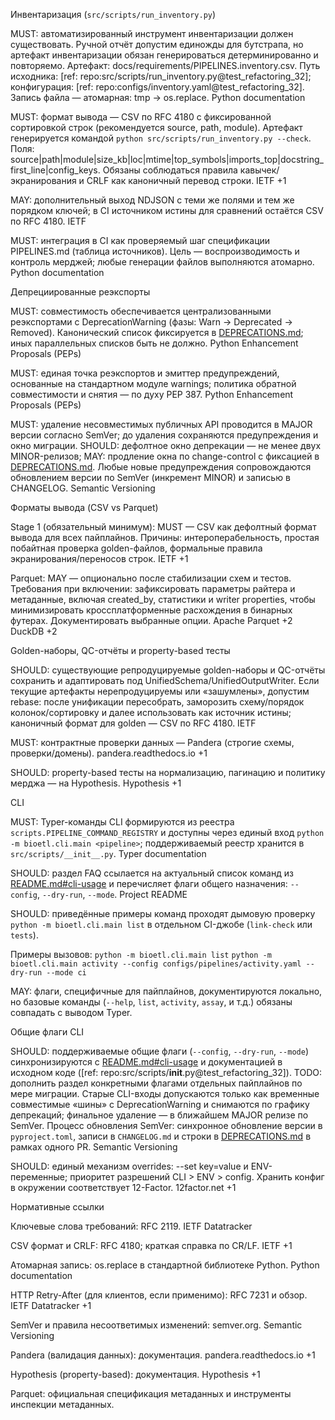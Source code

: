 Инвентаризация (`src/scripts/run_inventory.py`)

MUST: автоматизированный инструмент инвентаризации должен существовать. Ручной отчёт допустим единожды для бутстрапа, но артефакт инвентаризации обязан генерироваться детерминированно и повторяемо.
Артефакт: docs/requirements/PIPELINES.inventory.csv. Путь исходника: [ref: repo:src/scripts/run_inventory.py@test_refactoring_32]; конфигурация: [ref: repo:configs/inventory.yaml@test_refactoring_32].
Запись файла — атомарная: tmp → os.replace. 
Python documentation

MUST: формат вывода — CSV по RFC 4180 с фиксированной сортировкой строк (рекомендуется source, path, module). Артефакт генерируется командой `python src/scripts/run_inventory.py --check`. Поля:
source|path|module|size_kb|loc|mtime|top_symbols|imports_top|docstring_first_line|config_keys.
Обязаны соблюдаться правила кавычек/экранирования и CRLF как каноничный перевод строки. 
IETF
+1

MAY: дополнительный выход NDJSON с теми же полями и тем же порядком ключей; в CI источником истины для сравнений остаётся CSV по RFC 4180. 
IETF

MUST: интеграция в CI как проверяемый шаг спецификации PIPELINES.md (таблица источников). Цель — воспроизводимость и контроль мерджей; любые генерации файлов выполняются атомарно. 
Python documentation

Депрециированные реэкспорты

MUST: совместимость обеспечивается централизованными реэкспортами с DeprecationWarning (фазы: Warn → Deprecated → Removed). Канонический список фиксируется в [DEPRECATIONS.md](../DEPRECATIONS.md); иных параллельных списков быть не должно.
Python Enhancement Proposals (PEPs)

MUST: единая точка реэкспортов и эмиттер предупреждений, основанные на стандартном модуле warnings; политика обратной совместимости и снятия — по духу PEP 387. 
Python Enhancement Proposals (PEPs)

MUST: удаление несовместимых публичных API проводится в MAJOR версии согласно SemVer; до удаления сохраняются предупреждения и окно миграции. SHOULD: дефолтное окно депрекации — не менее двух MINOR-релизов; MAY: продление окна по change-control с фиксацией в [DEPRECATIONS.md](../DEPRECATIONS.md). Любые новые предупреждения сопровождаются обновлением версии по SemVer (инкремент MINOR) и записью в CHANGELOG.
Semantic Versioning

Форматы вывода (CSV vs Parquet)

Stage 1 (обязательный минимум): MUST — CSV как дефолтный формат вывода для всех пайплайнов. Причины: интероперабельность, простая побайтная проверка golden-файлов, формальные правила экранирования/переносов строк. 
IETF
+1

Parquet: MAY — опционально после стабилизации схем и тестов. Требования при включении: зафиксировать параметры райтера и метаданные, включая created_by, статистики и writer properties, чтобы минимизировать кроссплатформенные расхождения в бинарных футерах. Документировать выбранные опции. 
Apache Parquet
+2
DuckDB
+2

Golden-наборы, QC-отчёты и property-based тесты

SHOULD: существующие репродуцируемые golden-наборы и QC-отчёты сохранить и адаптировать под UnifiedSchema/UnifiedOutputWriter. Если текущие артефакты нерепродуцируемы или «зашумлены», допустим rebase: после унификации пересобрать, заморозить схему/порядок колонок/сортировку и далее использовать как источник истины; каноничный формат для golden — CSV по RFC 4180. 
IETF

MUST: контрактные проверки данных — Pandera (строгие схемы, проверки/домены). 
pandera.readthedocs.io
+1

SHOULD: property-based тесты на нормализацию, пагинацию и политику мерджа — на Hypothesis. 
Hypothesis
+1

CLI

MUST: Typer-команды CLI формируются из реестра `scripts.PIPELINE_COMMAND_REGISTRY` и доступны через единый вход `python -m bioetl.cli.main <pipeline>`; поддерживаемый реестр хранится в `src/scripts/__init__.py`.
Typer documentation

SHOULD: раздел FAQ ссылается на актуальный список команд из [README.md#cli-usage](../README.md#cli-usage) и перечисляет флаги общего назначения: `--config`, `--dry-run`, `--mode`.
Project README

SHOULD: приведённые примеры команд проходят дымовую проверку `python -m bioetl.cli.main list` в отдельном CI-джобе (`link-check` или `tests`).

Примеры вызовов:
`python -m bioetl.cli.main list`
`python -m bioetl.cli.main activity --config configs/pipelines/activity.yaml --dry-run --mode ci`

MAY: флаги, специфичные для пайплайнов, документируются локально, но базовые команды (`--help`, `list`, `activity`, `assay`, и т.д.) обязаны совпадать с выводом Typer.

Общие флаги CLI

SHOULD: поддерживаемые общие флаги (`--config`, `--dry-run`, `--mode`) синхронизируются с [README.md#cli-usage](../README.md#cli-usage) и документацией в исходном коде ([ref: repo:src/scripts/__init__.py@test_refactoring_32]).
TODO: дополнить раздел конкретными флагами отдельных пайплайнов по мере миграции.
Старые CLI-входы допускаются только как временные совместимые «шины» с DeprecationWarning и снимаются по графику депрекаций; финальное удаление — в ближайшем MAJOR релизе по SemVer. Процесс обновления SemVer: синхронное обновление версии в `pyproject.toml`, записи в `CHANGELOG.md` и строки в [DEPRECATIONS.md](../DEPRECATIONS.md) в рамках одного PR.
Semantic Versioning

SHOULD: единый механизм overrides: --set key=value и ENV-переменные; приоритет разрешений CLI > ENV > config. Хранить конфиг в окружении соответствует 12-Factor.
12factor.net
+1

Нормативные ссылки

Ключевые слова требований: RFC 2119. 
IETF Datatracker

CSV формат и CRLF: RFC 4180; краткая справка по CR/LF. 
IETF
+1

Атомарная запись: os.replace в стандартной библиотеке Python. 
Python documentation

HTTP Retry-After (для клиентов, если применимо): RFC 7231 и обзор. 
IETF Datatracker
+1

SemVer и правила несоответимых изменений: semver.org. 
Semantic Versioning

Pandera (валидация данных): документация. 
pandera.readthedocs.io
+1

Hypothesis (property-based): документация. 
Hypothesis
+1

Parquet: официальная спецификация метаданных и инструменты инспекции метаданных.

